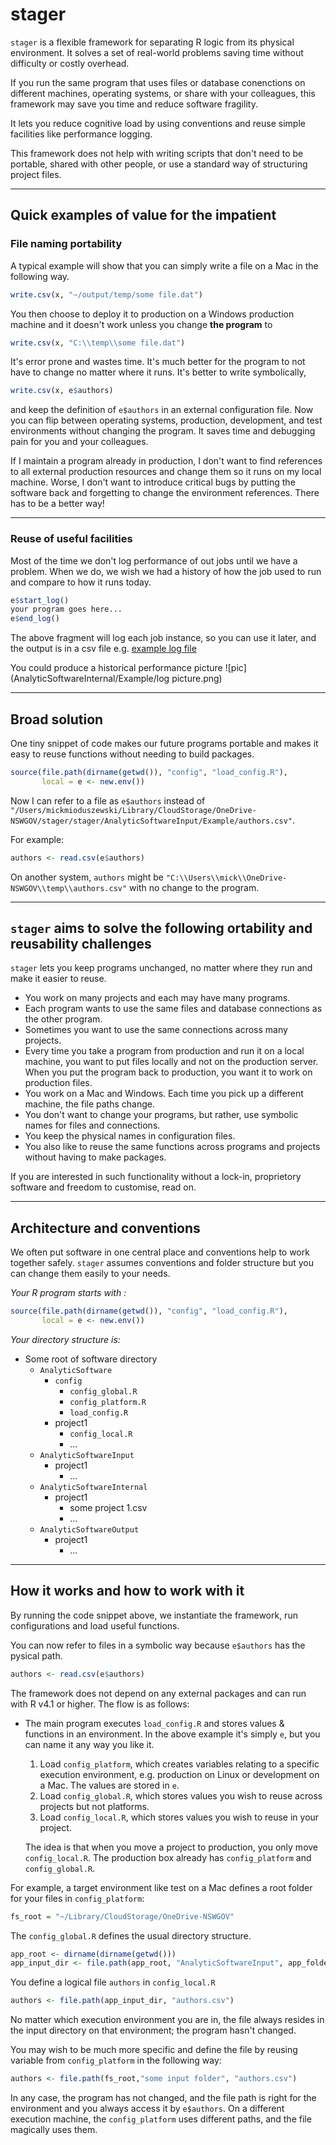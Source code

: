 # stager

`stager` is a flexible framework for separating R logic from its physical environment. It solves a set of real-world problems saving time without difficulty or costly overhead.

If you run the same program that uses files or database conenctions on different machines, operating systems, or share with your colleagues, this framework may save you time and reduce software fragility.

It lets you reduce cognitive load by using conventions and reuse simple facilities like performance logging.

This framework does not help with writing scripts that don't need to be portable, shared with other people, or use a standard way of structuring project files.

---

## Quick examples of value for the impatient

### File naming portability

A typical example will show that you can simply write a file on a Mac in the following way.

```r
write.csv(x, "~/output/temp/some file.dat")
```

You then choose to deploy it to production on a Windows production machine and it doesn't work unless you change **the program** to

```r
write.csv(x, "C:\\temp\\some file.dat")
```

It's error prone and wastes time. It's much better for the program to not have to change no matter where it runs. It's better to write symbolically,

```r
write.csv(x, e$authors)
```

and keep the definition of `e$authors` in an external configuration file. Now you can flip between operating systems, production, development, and test environments without changing the program. It saves time and debugging pain for you and your colleagues.

If I maintain a program already in production, I don't want to find references to all external production resources and change them so it runs on my local machine. Worse, I don't want to introduce critical bugs by putting the software back and forgetting to change the environment references. There has to be a better way!

---

### Reuse of useful facilities

Most of the time we don't log performance of out jobs until we have a problem. When we do, we wish we had a history of how the job used to run and compare to how it runs today.

```r
e$start_log()
your program goes here...
e$end_log()
```

The above fragment will log each job instance, so you can use it later, and the output is in a csv file e.g. [example log file](AnalyticSoftwareInternal/Example/Example.csv)

You could produce a historical performance picture
![pic](AnalyticSoftwareInternal/Example/log picture.png)

---

## Broad solution

One tiny snippet of code makes our future programs portable and makes it easy to reuse functions without needing to build packages.

```r
source(file.path(dirname(getwd()), "config", "load_config.R"),
       local = e <- new.env())
```

Now I can refer to a file as `e$authors` instead of `"/Users/mickmioduszewski/Library/CloudStorage/OneDrive-NSWGOV/stager/stager/AnalyticSoftwareInput/Example/authors.csv"`.

For example:

```r
authors <- read.csv(e$authors)
```

On another system, `authors` might be  `"C:\\Users\\mick\\OneDrive-NSWGOV\\temp\\authors.csv"` with no change to the program.

---

## `stager` aims to solve the following ortability and reusability challenges

`stager` lets you keep programs unchanged, no matter where they run and make it easier to reuse.

* You work on many projects and each may have many programs.
* Each program wants to use the same files and database connections as the other program.
* Sometimes you want to use the same connections across many projects.
* Every time you take a program from production and run it on a local machine, you want to put files locally and not on the production server. When you put the program back to production, you want it to work on production files.
* You work on a Mac and Windows. Each time you pick up a different machine, the file paths change.
* You don't want to change your programs, but rather, use symbolic names for files and connections.
* You keep the physical names in configuration files.
* You also like to reuse the same functions across programs and projects without having to make packages.

If you are interested in such functionality without a lock-in, proprietory software and freedom to customise, read on.

---

## Architecture and conventions

We often put software in one central place and conventions help to work together safely. `stager` assumes conventions and folder structure but you can change them easily to your needs.

*Your R program starts with :*

```r
source(file.path(dirname(getwd()), "config", "load_config.R"),
       local = e <- new.env())
```

*Your directory structure is:*

* Some root of software directory
  * `AnalyticSoftware`
    * `config`
      * `config_global.R`
      * `config_platform.R`
      * `load_config.R`
    * project1
      * `config_local.R`
      * ...
  * `AnalyticSoftwareInput`
    * project1
      * ...
  * `AnalyticSoftwareInternal`
    * project1
      * some project 1.csv
      * ...
  * `AnalyticSoftwareOutput`
    * project1
      * ...

---

## How it works and how to work with it

By running the code snippet above, we instantiate the framework, run configurations and load useful functions.

You can now refer to files in a symbolic way because `e$authors` has the pysical path.

```r
authors <- read.csv(e$authors)
```

The framework does not depend on any external packages and can run with R v4.1 or higher. The flow is as follows:

* The main program executes `load_config.R` and stores values & functions in an environment. In the above example it's simply `e`, but you can name it any way you like it.
  1. Load `config_platform`, which creates variables relating to a specific execution environment, e.g. production on Linux or development on a Mac. The values are stored in `e`.
  2. Load `config_global.R`, which stores values you wish to reuse across projects but not platforms.
  3. Load `config_local.R`, which stores values you wish to reuse in your project.

  The idea is that when you move a project to production, you only move `config_local.R`. The production box already has `config_platform` and `config_global.R`.

For example, a target environment like test on a Mac defines a root folder for your files in `config_platform`:

  ```r
  fs_root = "~/Library/CloudStorage/OneDrive-NSWGOV"
  ```

The `config_global.R` defines the usual directory structure.

```r
app_root <- dirname(dirname(getwd()))
app_input_dir <- file.path(app_root, "AnalyticSoftwareInput", app_folder)
```

You define a logical file `authors` in `config_local.R`

```r
authors <- file.path(app_input_dir, "authors.csv")
```

No matter which execution environment you are in, the file always resides in the input directory on that environment; the program hasn't changed.

You may wish to be much more specific and define the file by reusing variable from `config_platform` in the following way:

```r
authors <- file.path(fs_root,"some input folder", "authors.csv")
```

In any case, the program has not changed, and the file path is right for the environment and you always access it by `e$authors`. On a different execution machine, the `config_platform` uses different paths, and the file magically uses them.
